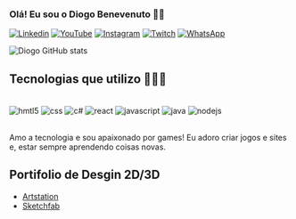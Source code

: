 
### Olá! Eu sou o Diogo Benevenuto 👋🏼 

[![Linkedin](https://img.shields.io/badge/LinkedIn-0077B5?style=for-the-badge&logo=linkedin&logoColor=white)](https://www.linkedin.com/in/diogo-benevenuto-da-silva-monteiro-b504451ab/)
[![YouTube](https://img.shields.io/badge/YouTube-FF0000?style=for-the-badge&logo=youtube&logoColor=white)](https://www.youtube.com/@m40r1)
[![Instagram](https://img.shields.io/badge/Instagram-E4405F?style=for-the-badge&logo=instagram&logoColor=white)](https://instagram.com/diogobenevenuto)
[![Twitch](https://img.shields.io/badge/Twitch-9146FF?style=for-the-badge&logo=twitch&logoColor=white)](https://twitch.tv/Maori_x)
[![WhatsApp](https://img.shields.io/badge/WhatsApp-25D366?style=for-the-badge&logo=whatsapp&logoColor=white)](https://api.whatsapp.com/send?phone=5524999692244&text=Meu%20contato)

![Diogo GitHub stats](https://github-readme-stats.vercel.app/api?username=diogobenevenuto&show_icons=true&theme=tokyonight)

## Tecnologias que utilizo 👨🏽‍💻

<div style="display: inline_block"><br/>
    <img align="center" alt="hmtl5" src="https://img.shields.io/badge/HTML5-E34F26?style=for-the-badge&logo=html5&logoColor=white" />
    <img align="center" alt="css" src="https://img.shields.io/badge/CSS3-1572B6?style=for-the-badge&logo=css3&logoColor=white" />
    <img align="center" alt="c#" src="https://img.shields.io/badge/C%23-239120?style=for-the-badge&logo=c-sharp&logoColor=white" />
    <img align="center" alt="react" src="https://img.shields.io/badge/React-20232A?style=for-the-badge&logo=react&logoColor=61DAFB" />
    <img align="center" alt="javascript" src="https://img.shields.io/badge/JavaScript-323330?style=for-the-badge&logo=javascript&logoColor=F7DF1E" />
    <img align="center" alt="java" src="https://img.shields.io/badge/Java-ED8B00?style=for-the-badge&logo=openjdk&logoColor=white" />
    <img align="center" alt="nodejs" src="https://img.shields.io/badge/Node.js-43853D?style=for-the-badge&logo=node.js&logoColor=white" />
    
</div><br/>

Amo a tecnologia e sou apaixonado por games! Eu adoro criar jogos e sites e, estar sempre aprendendo coisas novas.

## Portifolio de Desgin 2D/3D

- [Artstation](https://www.artstation.com/diogobenevenuto)
- [Sketchfab](https://sketchfab.com/DiogoBenevenuto)
